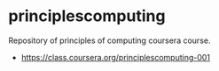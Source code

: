 principlescomputing
===================

Repository of principles of computing coursera course.

* https://class.coursera.org/principlescomputing-001

